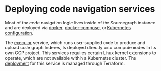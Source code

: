 # Deploying code navigation services

Most of the code navigation logic lives inside of the Sourcegraph instance and are deployed via [docker](https://github.com/sourcegraph/deploy-sourcegraph-docker), [docker-compose](https://github.com/sourcegraph/deploy-sourcegraph-docker/tree/master/docker-compose), or [Kubernetes configuration](https://github.com/sourcegraph/deploy-sourcegraph).

The [executor](https://github.com/sourcegraph/sourcegraph/tree/main/enterprise/cmd/executor) service, which runs user-supplied code to produce and upload code graph indexes, is deployed directly onto compute nodes in its own GCP project. This services requires certain Linux kernel extensions to operate, which are not available within a Kubernetes cluster. The [deployment](https://github.com/sourcegraph/infrastructure/tree/main/executors) for this service is managed through Terraform.
